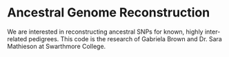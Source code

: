 # Ancestral Genome Reconstruction

We are interested in reconstructing ancestral SNPs for known, highly inter-related pedigrees. This code is the research of Gabriela Brown and Dr. Sara Mathieson at Swarthmore College.
